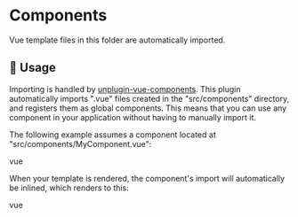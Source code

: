 # Components

Vue template files in this folder are automatically imported.

## 🚀 Usage

Importing is handled by [unplugin-vue-components](https://github.com/unplugin/unplugin-vue-components). This plugin automatically imports ".vue" files created in the "src/components" directory, and registers them as global components. This means that you can use any component in your application without having to manually import it.

The following example assumes a component located at "src/components/MyComponent.vue":

vue
<template>
  <div>
    <MyComponent />
  </div>
</template>

<script lang="ts" setup>
  //
</script>


When your template is rendered, the component's import will automatically be inlined, which renders to this:

vue
<template>
  <div>
    <MyComponent />
  </div>
</template>

<script lang="ts" setup>
  import MyComponent from '@/components/MyComponent.vue'
</script>